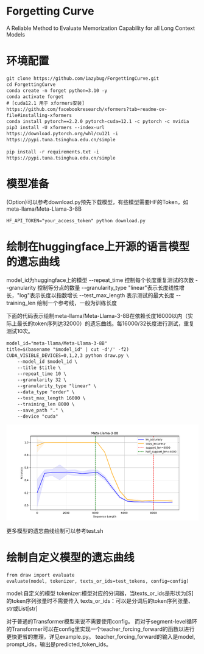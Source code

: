 # Forgetting Curve
A Reliable Method to Evaluate Memorization Capability for all Long Context Models

# 环境配置
```
git clone https://github.com/1azybug/ForgettingCurve.git
cd ForgettingCurve
conda create -n forget python=3.10 -y
conda activate forget
# [cuda12.1 用于 xformers安装] https://github.com/facebookresearch/xformers?tab=readme-ov-file#installing-xformers
conda install pytorch==2.2.0 pytorch-cuda=12.1 -c pytorch -c nvidia
pip3 install -U xformers --index-url https://download.pytorch.org/whl/cu121 -i https://pypi.tuna.tsinghua.edu.cn/simple

pip install -r requirements.txt -i https://pypi.tuna.tsinghua.edu.cn/simple
```

# 模型准备
(Option)可以参考download.py预先下载模型，有些模型需要HF的Token，如meta-llama/Meta-Llama-3-8B
```
HF_API_TOKEN="your_access_token" python download.py
```

# 绘制在huggingface上开源的语言模型的遗忘曲线
model_id为huggingface上的模型
--repeat_time 控制每个长度重复测试的次数
--granularity 控制等分点的数量
--granularity_type "linear"表示长度线性增长，"log"表示长度以指数增长
--test_max_length 表示测试的最大长度
--training_len 绘制一个参考线，一般为训练长度

下面的代码表示绘制meta-llama/Meta-Llama-3-8B在依赖长度16000以内（实际上最长的token序列达32000）的遗忘曲线。每16000/32长度进行测试，重复测试10次。
```
model_id="meta-llama/Meta-Llama-3-8B"
title=$(basename "$model_id" | cut -d'/' -f2)
CUDA_VISIBLE_DEVICES=0,1,2,3 python draw.py \
    --model_id $model_id \
    --title $title \
    --repeat_time 10 \
    --granularity 32 \
    --granularity_type "linear" \
    --data_type "order" \
    --test_max_length 16000 \
    --training_len 8000 \
    --save_path "." \
    --device "cuda"
```
![Meta-Llama-3-8B](./Meta-Llama-3-8B.png "Meta-Llama-3-8B")

更多模型的遗忘曲线绘制可以参考test.sh

# 绘制自定义模型的遗忘曲线
```
from draw import evaluate
evaluate(model, tokenizer, texts_or_ids=test_tokens, config=config)
```
model:自定义的模型
tokenizer:模型对应的分词器，当texts_or_ids是形状为[S]的token序列张量时不需要传入
texts_or_ids：可以是分词后的token序列张量、str或List[str]

对于普通的Transformer模型来说不需要使用config。
而对于segment-level循环的Transformer可以在config里实现一个teacher_forcing_forward的函数以进行更快更省的推理，详见example.py。
teacher_forcing_forward的输入是model, prompt_ids，输出是predicted_token_ids。


